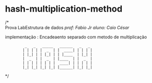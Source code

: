 # hash-multiplication-method

/*  
    Prova LabEstrutura de dados
*prof: Fabio Jr*
*aluno: Caio César*

implementação : Encadeaento separado com metodo de multiplicação

             _   _   _____   ______   _   _
            | | | | |  _  | |  ____| | | | |                                    
            | |_| | | |_| | | |____  | |_| |
            |  _  | |  _  | |____  | |  _  |
            | | | | | | | |  ____| | | | | |
            |_| |_| |_| |_| |______| |_| |_|

   

*/
